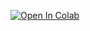 [![Open In Colab](https://colab.research.google.com/assets/colab-badge.svg)](https://colab.research.google.com/github/TheDataNomad/AlgoWarzmi/blob/main/IntroToPython/Session%204/Session%20#%204%20Code.ipynb)
